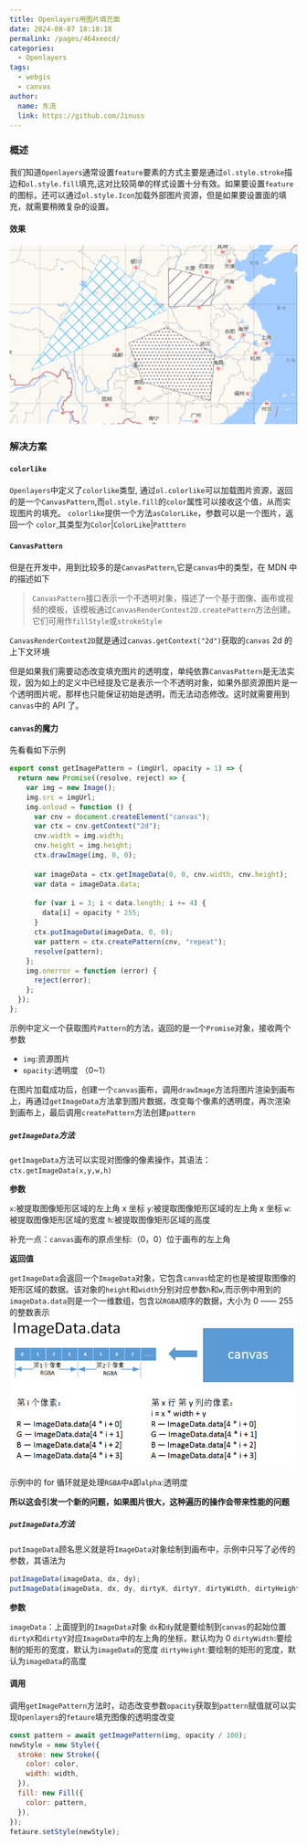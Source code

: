 ```yaml
---
title: Openlayers用图片填充面
date: 2024-08-07 18:18:18
permalink: /pages/464xeecd/
categories:
  - Openlayers
tags:
  - webgis
  - canvas
author:
  name: 东流
  link: https://github.com/Jinuss
---
```


### 概述

我们知道`Openlayers`通常设置`feature`要素的方式主要是通过`ol.style.stroke`描边和`ol.style.fill`填充,这对比较简单的样式设置十分有效。如果要设置`feature`的图标，还可以通过`ol.style.Icon`加载外部图片资源，但是如果要设置面的填充，就需要稍微复杂的设置。

#### 效果

<img  src="../../Demo/image/oplayers面.png"/>

### 解决方案

#### `colorlike`

`Openlayers`中定义了`colorlike`类型, 通过`ol.colorlike`可以加载图片资源，返回的是一个`CanvasPattern`,而`ol.style.fill`的`color`属性可以接收这个值，从而实现图片的填充。
`colorlike`提供一个方法`asColorLike`，参数可以是一个图片，返回一个 `color`,其类型为`Color`|`ColorLike`|`Patttern`

#### `CanvasPattern`

但是在开发中，用到比较多的是`CanvasPattern`,它是`canvas`中的类型，在 MDN 中的描述如下

> `CanvasPattern`接口表示一个不透明对象，描述了一个基于图像、画布或视频的模板，该模板通过`CanvasRenderContext2D.createPattern`方法创建。
> 它们可用作`fillStyle`或`strokeStyle`

`CanvasRenderContext2D`就是通过`canvas.getContext("2d")`获取的`canvas` 2d 的上下文环境

但是如果我们需要动态改变填充图片的透明度，单纯依靠`CanvasPattern`是无法实现，因为如上的定义中已经提及它是表示一个不透明对象，如果外部资源图片是一个透明图片呢，那样也只能保证初始是透明，而无法动态修改。这时就需要用到`canvas`中的 API 了。

#### `canvas`的魔力

先看看如下示例

```js
export const getImagePattern = (imgUrl, opacity = 1) => {
  return new Promise((resolve, reject) => {
    var img = new Image();
    img.src = imgUrl;
    img.onload = function () {
      var cnv = document.createElement("canvas");
      var ctx = cnv.getContext("2d");
      cnv.width = img.width;
      cnv.height = img.height;
      ctx.drawImage(img, 0, 0);

      var imageData = ctx.getImageData(0, 0, cnv.width, cnv.height);
      var data = imageData.data;

      for (var i = 3; i < data.length; i += 4) {
        data[i] = opacity * 255;
      }
      ctx.putImageData(imageData, 0, 0);
      var pattern = ctx.createPattern(cnv, "repeat");
      resolve(pattern);
    };
    img.onerror = function (error) {
      reject(error);
    };
  });
};
```

示例中定义一个获取图片`Pattern`的方法，返回的是一个`Promise`对象，接收两个参数

- `img`:资源图片
- `opacity`:透明度 （0~1）

在图片加载成功后，创建一个`canvas`画布，调用`drawImage`方法将图片渲染到画布上，再通过`getImageData`方法拿到图片数据，改变每个像素的透明度，再次渲染到画布上，最后调用`createPattern`方法创建`pattern`

##### `getImageData`方法

`getImageData`方法可以实现对图像的像素操作，其语法：`ctx.getImageData(x,y,w,h)`

**参数**

`x`:被提取图像矩形区域的左上角 x 坐标
`y`:被提取图像矩形区域的左上角 x 坐标
`w`:被提取图像矩形区域的宽度
`h`:被提取图像矩形区域的高度

补充一点：`canvas`画布的原点坐标:（0，0）位于画布的左上角

**返回值**

`getImageData`会返回一个`ImageData`对象，它包含`canvas`给定的也是被提取图像的矩形区域的数据。该对象的`height`和`width`分别对应参数`h`和`w`,而示例中用到的`imageData.data`则是一个一维数组，包含以`RGBA`顺序的数据，大小为 0 —— 255 的整数表示
<img src="../../Demo/image/imageData.jpeg"/>

示例中的 for 循环就是处理`RGBA`中`A`即`alpha`:透明度

**所以这会引发一个新的问题，如果图片很大，这种遍历的操作会带来性能的问题**

##### `putImageData`方法

`putImageData`顾名思义就是将`ImageData`对象绘制到画布中，示例中只写了必传的参数，其语法为

```js
putImageData(imageData, dx, dy);
putImageData(imageData, dx, dy, dirtyX, dirtyY, dirtyWidth, dirtyHeight);
```

**参数**

`imageData`：上面提到的`ImageData`对象
`dx`和`dy`就是要绘制到`canvas`的起始位置
`dirtyX`和`dirtyY`对应`ImageData`中的左上角的坐标，默认均为 0
`dirtyWidth`:要绘制的矩形的宽度，默认为`imageData`的宽度
`dirtyHeight`:要绘制的矩形的宽度，默认为`imageData`的高度

#### 调用

调用`getImagePattern`方法时，动态改变参数`opacity`获取到`pattern`赋值就可以实现`Openlayers`的`fetaure`填充图像的透明度改变

```js
const pattern = await getImagePattern(img, opacity / 100);
newStyle = new Style({
  stroke: new Stroke({
    color: color,
    width: width,
  }),
  fill: new Fill({
    color: pattern,
  }),
});
fetaure.setStyle(newStyle);
```
